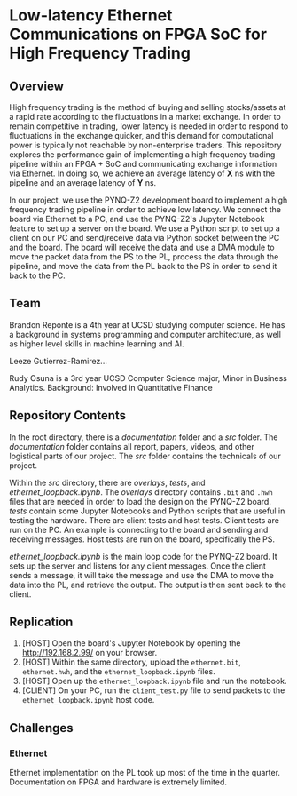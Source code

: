 # Low-latency Ethernet Communications on FPGA SoC for High Frequency Trading

## Overview

High frequency trading is the method of buying and selling stocks/assets at a rapid rate according to the fluctuations in a market exchange. In order to remain competitive in trading, lower latency is needed in order to respond to fluctuations in the exchange quicker, and this demand for computational power is typically not reachable by non-enterprise traders. This repository explores the performance gain of implementing a high frequency trading pipeline within an FPGA + SoC and communicating exchange information via Ethernet. In doing so, we achieve an average latency of **X** ns with the pipeline and an average latency of **Y** ns.

In our project, we use the PYNQ-Z2 development board to implement a high frequency trading pipeline in order to achieve low latency. We connect the board via Ethernet to a PC, and use the PYNQ-Z2's Jupyter Notebook feature to set up a server on the board. We use a Python script to set up a client on our PC and send/receive data via Python socket between the PC and the board. The board will receive the data and use a DMA module to move the packet data from the PS to the PL, process the data through the pipeline, and move the data from the PL back to the PS in order to send it back to the PC.

## Team

Brandon Reponte is a 4th year at UCSD studying computer science. He has a background in systems programming and computer architecture, as well as higher level skills in machine learning and AI.

Leeze Gutierrez-Ramirez...

Rudy Osuna is a 3rd year UCSD Computer Science major, Minor in Business Analytics. Background: Involved in Quantitative Finance

## Repository Contents

In the root directory, there is a *documentation* folder and a *src* folder. The *documentation* folder contains all report, papers, videos, and other logistical parts of our project. The *src* folder contains the technicals of our project.

Within the *src* directory, there are *overlays*, *tests*, and *ethernet_loopback.ipynb*. The *overlays* directory contains ```.bit``` and ```.hwh``` files that are needed in order to load the design on the PYNQ-Z2 board. *tests* contain some Jupyter Notebooks and Python scripts that are useful in testing the hardware. There are client tests and host tests. Client tests are run on the PC. An example is connecting to the board and sending and receiving messages. Host tests are run on the board, specifically the PS.

*ethernet_loopback.ipynb* is the main loop code for the PYNQ-Z2 board. It sets up the server and listens for any client messages. Once the client sends a message, it will take the message and use the DMA to move the data into the PL, and retrieve the output. The output is then sent back to the client.

## Replication

1. [HOST] Open the board's Jupyter Notebook by opening the http://192.168.2.99/ on your browser.
2. [HOST] Within the same directory, upload the ```ethernet.bit```, ```ethernet.hwh```, and the ```ethernet_loopback.ipynb``` files.
3. [HOST] Open up the ```ethernet_loopback.ipynb``` file and run the notebook.
4. [CLIENT] On your PC, run the ```client_test.py``` file to send packets to the ```ethernet_loopback.ipynb``` host code.

## Challenges

### Ethernet

Ethernet implementation on the PL took up most of the time in the quarter. Documentation on FPGA and hardware is extremely limited.
